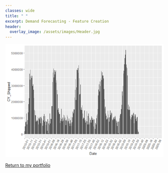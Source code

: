 ```yaml
---
classes: wide
title: " "
excerpt: Demand Forecasting - Feature Creation
header:
  overlay_image: /assets/images/Header.jpg  
---
```


![](Demand-Forecasting---Feature-Creation_files/figure-html/unnamed-chunk-13-1.png)<!-- -->



[Return to my portfolio](https://dustinrogers.github.io/)



